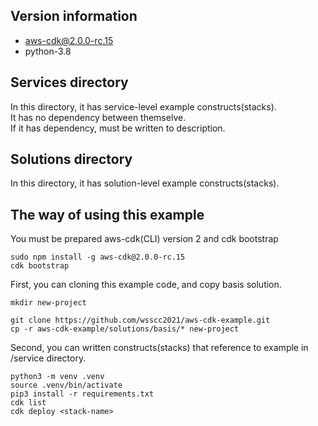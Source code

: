 
## Version information
- aws-cdk@2.0.0-rc.15
- python-3.8

## Services directory
In this directory, it has service-level example constructs(stacks).  
It has no dependency between themselve.  
If it has dependency, must be written to description.

## Solutions directory
In this directory, it has solution-level example constructs(stacks).

## The way of using this example
You must be prepared aws-cdk(CLI) version 2 and cdk bootstrap
```
sudo npm install -g aws-cdk@2.0.0-rc.15
cdk bootstrap
```

First, you can cloning this example code, and copy basis solution.
```
mkdir new-project

git clone https://github.com/wsscc2021/aws-cdk-example.git
cp -r aws-cdk-example/solutions/basis/* new-project
```

Second, you can written constructs(stacks) that reference to example in /service directory.
```
python3 -m venv .venv
source .venv/bin/activate
pip3 install -r requirements.txt
cdk list
cdk deploy <stack-name>
```
